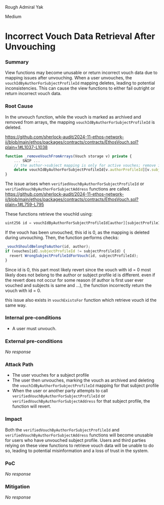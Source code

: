 Rough Admiral Yak

Medium

# Incorrect Vouch Data Retrieval After Unvouching

### Summary

View functions may become unusable or return incorrect vouch data due to mapping issues after unvouching. When a user unvouches, the `vouchIdByAuthorForSubjectProfileId` mapping deletes, leading to potential inconsistencies. This can cause the view functions to either fail outright or return incorrect vouch data.


### Root Cause

In the unvouch function, while the vouch is marked as archived and removed from arrays, the mapping `vouchIdByAuthorForSubjectProfileId` is deleted. 

https://github.com/sherlock-audit/2024-11-ethos-network-ii/blob/main/ethos/packages/contracts/contracts/EthosVouch.sol?plain=1#L1037-L1038

```javascript
function _removeVouchFromArrays(Vouch storage v) private {
    ... SNIP ...
    // the author->subject mapping is only for active vouches; remove it
    delete vouchIdByAuthorForSubjectProfileId[v.authorProfileId][v.subjectProfileId];
}
```

The issue arises when `verifiedVouchByAuthorForSubjectProfileId` or `verifiedVouchByAuthorForSubjectAddress` functions are called. 
https://github.com/sherlock-audit/2024-11-ethos-network-ii/blob/main/ethos/packages/contracts/contracts/EthosVouch.sol?plain=1#L759-L795

These functions retrieve the vouchId using:

```javascript
uint256 id = vouchIdByAuthorForSubjectProfileId[author][subjectProfileId];
```

If the vouch has been unvouched, this id is 0, as the mapping is deleted during unvouching. Then, the function performs checks:

```javascript
_vouchShouldBelongToAuthor(id, author);
if (vouches[id].subjectProfileId != subjectProfileId) {
  revert WrongSubjectProfileIdForVouch(id, subjectProfileId);
}
```

Since id is 0, this part most likely revert since the vouch with id = 0 most likely does not belong to the author or subject profile id is different. even if the revert does not occur for some reason (if author is first user ever vouched and subjects is same and ...), the function incorrectly return the vouch with id = 0.

this issue also exists in `vouchExistsFor` function which retrieve vouch id the same way. 

### Internal pre-conditions

- A user must unvouch.


### External pre-conditions

_No response_

### Attack Path

- The user vouches for a subject profile
- The user then unvouches, marking the vouch as archived and deleting the `vouchIdByAuthorForSubjectProfileId` mapping for that subject profile
- When the user or another party attempts to call `verifiedVouchByAuthorForSubjectProfileId` or `verifiedVouchByAuthorForSubjectAddress` for that subject profile, the function will revert.


### Impact

Both the `verifiedVouchByAuthorForSubjectProfileId` and `verifiedVouchByAuthorForSubjectAddress` functions will become unusable for users who have unvouched subject profile. Users and third parties relying on these view functions to retrieve vouch data will be unable to do so, leading to potential misinformation and a loss of trust in the system. 


### PoC

_No response_

### Mitigation

_No response_